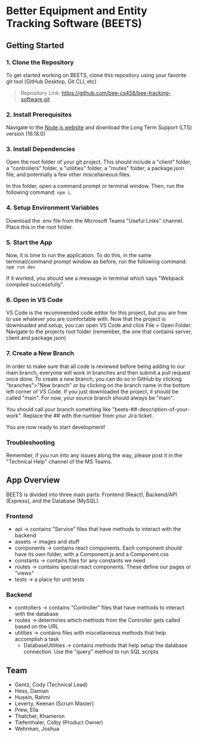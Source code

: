 # Better Equipment and Entity Tracking Software (BEETS)

## Getting Started

### 1. Clone the Repository
To get started working on BEETS, clone this repository using your favorite git tool (GitHub Desktop, Git CLI, etc)

>Repository Link: https://github.com/bee-cs458/bee-tracking-software.git

### 2. Install Prerequisites
Navigate to the [Node.js website](https://nodejs.org/en/download/) and download the Long Term Support (LTS) version (16.18.0)

### 3. Install Dependencies
Open the root folder of your git project. This should include a "client" folder, a "controllers" folder, a "utilities" folder, a "routes" folder, a package.json file, and potentially a few other miscellaneous files. 

In this folder, open a command prompt or terminal window. Then, run the following command: `npm i`.

### 4. Setup Environment Variables
Download the .env file from the Microsoft Teams "Useful Links" channel. Place this in the root folder.

### 5. Start the App
Now, it is time to run the application. To do this, in the same terminal/command prompt window as before, run the following command: `npm run dev`

If it worked, you should see a message in terminal which says "Webpack compiled successfully".

### 6. Open in VS Code
VS Code is the recommended code editor for this project, but you are free to use whatever you are comfortable with. Now that the project is downloaded and setup, you can open VS Code and click File > Open Folder. Navigate to the projects root folder (remember, the one that contains server, client and package.json)

### 7. Create a New Branch
In order to make sure that all code is reviewed before being adding to our main branch, everyone will work in branches and then submit a pull request once done. To create a new branch, you can do so in GitHub by clicking "branches">"New branch" or by clicking on the branch name in the bottom left corner of VS Code. If you just downloaded the project, it should be called "main". For now, your source branch should always be "main". 

You should call your branch something like "beets-##-description-of-your-work". Replace the ## with the number from your Jira ticket. 

You are now ready to start development! 

### Troubleshooting
Remember, if you run into any issues along the way, please post it in the "Technical Help" channel of the MS Teams.

## App Overview
BEETS is divided into three main parts: Frontend (React), Backend/API (Express), and the Database (MySQL).

### Frontend
- api -> contains "Service" files that have methods to interact with the backend
- assets -> images and stuff
- components -> contains react components. Each component should have its own folder, with a Component.js and a Component.css
- constants -> contains files for any constants we need
- routes -> contains special react components. These define our pages or "views"
- tests -> a place for unit tests

### Backend
- controllers -> contains "Controller" files that have methods to interact with the database
- routes -> determines which methods from the Controller gets called based on the URL
- utilities -> contains files with miscellaneous methods that help accomplish a task
    - DatabaseUtilities -> contains methods that help setup the database connection. Use the "query" method to run SQL scripts

## Team
- Gentz, Cody (Technical Lead)
- Hess, Damian
- Husein, Rahmi
- Leverty, Keenan (Scrum Master)
- Prew, Ella
- Thatcher, Khameron
- Tiefenthaler, Colby (Product Owner)
- Wehrman, Joshua

